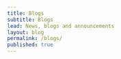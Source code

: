 ```yaml
---
title: Blogs
subtitle: Blogs
lead: News, blogs and announcements
layout: blog
permalink: /blogs/
published: true
---
```

